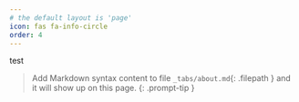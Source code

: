```yaml
---
# the default layout is 'page'
icon: fas fa-info-circle
order: 4
---
```

test
> Add Markdown syntax content to file `_tabs/about.md`{: .filepath } and it will show up on this page.
{: .prompt-tip }
